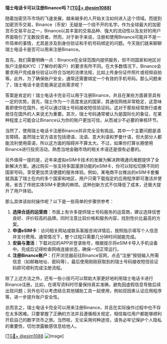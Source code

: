 **瑞士电话卡可以注册Binance吗？[[TG💪+ @esim1088](https://t.me/s/esim1088)]**

随着加密货币市场的飞速发展，越来越多的人开始关注如何进入这个领域。而提到加密货币交易，Binance（币安）无疑是一个绕不开的名字。作为全球最大的加密货币交易平台之一，Binance以其丰富的交易品种、强大的流动性以及友好的用户界面吸引了无数投资者。然而，对于新手来说，注册和使用Binance可能并不是一件简单的事情，尤其是涉及到身份验证和手机号码绑定的问题。今天我们就来聊聊瑞士电话卡是否可以用来注册Binance。

首先，我们需要明确一点：Binance在全球范围内提供服务，但不同国家和地区对账户注册和KYC（了解你的客户）的要求有所不同。在大多数情况下，Binance会要求用户完成身份验证以符合当地的法律法规，比如上传身份证件照片或视频自拍等。此外，为了确保账户安全，通常还需要绑定一个有效的手机号码。那么问题来了，瑞士电话卡是否能满足这些需求呢？

答案是肯定的！瑞士电话卡完全可以用于注册Binance，并且在某些方面甚至具有一定的优势。首先，瑞士作为一个高度发达的国家，其通信网络非常稳定，这意味着即使你在国外，也可以通过瑞士号码接收短信验证码。这对于那些经常旅行或者居住在国外的人来说尤为重要。其次，瑞士号码通常被认为是国际化的象征，在某种程度上可能会让Binance认为你的账户更加可信，从而减少不必要的审核环节。

当然了，使用瑞士电话卡注册Binance并非完全没有挑战。其中一个主要问题是语言障碍。虽然瑞士官方语言包括德语、法语、意大利语和罗曼什语，但大部分人都能流利使用英语，所以这方面的阻碍并不算太大。不过，如果你打算长期使用Binance进行投资活动，熟悉当地金融市场的相关术语还是很有必要的。

另外值得一提的是，近年来虚拟eSIM卡技术的发展为解决跨境通讯难题提供了全新解决方案。通过购买一张支持多国漫游功能的eSIM卡，你可以轻松切换不同的国家号码，享受更加灵活便捷的服务体验。例如，某电商平台推出的eSIM卡套餐就涵盖了瑞士在内的多个国家和地区，用户只需下载指定的应用程序即可激活并使用，省去了传统实体SIM卡更换的麻烦。这种创新方式不仅降低了成本，还极大提升了用户体验。

那么具体该如何操作呢？以下是一些简单的步骤供参考：

1. **选择合适的运营商**：市面上有许多提供瑞士号码服务的运营商，建议选择信誉良好、评价较高的品牌。同时注意比较价格和服务内容，找到性价比最高的方案。
2. **申请eSIM卡**：访问相关网站或联系客服咨询详情后，按照指示填写个人信息并支付费用。通常情况下，整个过程只需要几分钟时间就能完成。
3. **安装与激活**：下载对应的APP并登录账号，根据提示将eSIM卡导入手机设备中。完成后记得检查网络连接状态，确保一切正常运行。
4. **注册Binance账户**：打开浏览器前往Binance官网，点击“注册”按钮输入所需信息（如邮箱地址、密码等），最后使用刚刚获取到的瑞士号码接收短信验证码即可顺利完成注册流程。

除了上述方法之外，还有一些小技巧可以帮助大家更好地利用瑞士电话卡进行Binance注册。比如，在填写资料时尽量保持真实准确，避免因虚假信息导致后续出现问题；另外也可以考虑结合其他辅助工具一起使用，例如双因素认证应用程序等，进一步提升账户安全性。

总而言之，瑞士电话卡完全可以用来注册Binance，并且在实际操作过程中也不存在太多困难。只要掌握了正确的方法并且遵循相关规定，相信每位用户都能够顺利开启自己的数字货币之旅。当然啦，无论采用何种途径，请务必牢记保护个人隐私的重要性，切勿泄露敏感信息给他人。

[[TG💪+ @esim1088](https://t.me/s/esim1088) ![Image](https://i.postimg.cc/4NQfJmqS/Snipaste-2025-05-13-00-14-12.png)]